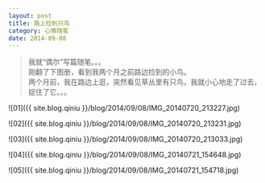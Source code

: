 ```yaml
---
layout: post
title: 路上捡到只鸟
category: 心情随笔
date: 2014-09-08
---
```


> 我就“偶尔”写篇随笔。。。  
> 刚翻了下图册，看到我两个月之前路边捡到的小鸟。  
> 两个月前，我在路边上逛，突然看见草丛里有只鸟，我就小心地走了过去，捉住了它。。。

![01]({{ site.blog.qiniu }}/blog/2014/09/08/IMG_20140720_213227.jpg)

<!-- more -->

![02]({{ site.blog.qiniu }}/blog/2014/09/08/IMG_20140720_213231.jpg)

![03]({{ site.blog.qiniu }}/blog/2014/09/08/IMG_20140720_213033.jpg)

![04]({{ site.blog.qiniu }}/blog/2014/09/08/IMG_20140721_154648.jpg)

![05]({{ site.blog.qiniu }}/blog/2014/09/08/IMG_20140721_154718.jpg)
